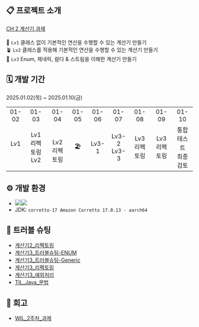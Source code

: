 ## 📋 프로젝트 소개
[CH 2 계산기 과제](https://teamsparta.notion.site/Spring-5-CH-2-16f2dc3ef514805d80b7eb142c4ba79d)
<br><br>
🌱 `Lv1` 클래스 없이 기본적인 연산을 수행할 수 있는 계산기 만들기 <br>
🪴 `Lv2` 클래스를 적용해 기본적인 연산을 수행할 수 있는 계산기 만들기 <br>
🌳 `Lv3` Enum, 제네릭, 람다 & 스트림을 이해한 계산기 만들기 <br>

## 🗓️ 개발 기간
2025.01.02(목) ~ 2025.01.10(금)
<table>
  <tbody>
    <tr>
      <td align="center">01-02</th>
      <td align="center">01-03</td>
      <td align="center">01-04</td>
      <td align="center">01-05</td>
      <td align="center">01-06</td>
      <td align="center">01-07</td>
      <td align="center">01-08</td>
      <td align="center">01-09</td>
      <td align="center">01-10</td>
    </tr>
    <tr>
      <td align="center">Lv1<br>&nbsp;</td>
      <td align="center">Lv1 리펙토링<br>Lv2</td>
      <td align="center">&nbsp;<br>Lv2 리펙토링</td>
      <td align="center">🏖️</td>
      <td align="center">Lv3-1</td>
      <td align="center">Lv3-2<br>Lv3-3</td>
      <td align="center">Lv3 리펙토링</td>
      <td align="center">Lv3 리펙토링</td>
      <td align="center">통합테스트<br>최종검토</td>
    </tr>
  </tbody>
</table>


## ⚙ 개발 환경
- <img src="https://img.shields.io/badge/Java-007396?&style=for-the-badge&logo=java&logoColor=white" /><img src="https://img.shields.io/badge/gradle-%2302303A.svg?&style=for-the-badge&logo=gradle&logoColor=white" />
- JDK: `corretto-17 Amazon Corretto 17.0.13 - aarch64`

## 🔫 트러블 슈팅
- [계산기2_리펙토링](https://velog.io/@daylikezero/TIL-2025-01-04)
- [계산기3_트러블슈팅-ENUM](https://velog.io/@daylikezero/TIL-2025-01-07)
- [계산기3_트러블슈팅-Generic](https://velog.io/@daylikezero/TIL-2025-01-08)
- [계산기3_리펙토링](https://velog.io/@daylikezero/TIL-2025-01-09)
- [계산기3_예외처리](https://velog.io/@daylikezero/TIL-2025-01-10)
- [TIL_Java_문법](https://velog.io/@daylikezero/TIL-2025-01-06)

## 💭 회고
- [WIL_2주차_과제](https://velog.io/@daylikezero/WIL-2025-01-10)
